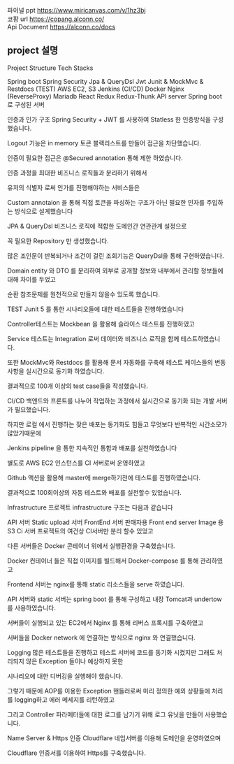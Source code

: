 파이널 ppt
https://www.miricanvas.com/v/1hz3bj
<br/>
코팡 url
https://copang.alconn.co/
<br/>
Api Document
https://alconn.co/docs

<h2>project 설명</h2>
Project Structure
Tech Stacks

Spring boot
Spring Security
Jpa & QueryDsl
Jwt
Junit & MockMvc & Restdocs (TEST)
AWS EC2, S3
Jenkins (CI/CD)
Docker
Nginx (ReverseProxy)
Mariadb
React
Redux
Redux-Thunk
API server
Spring boot 로 구성된 서버

인증과 인가 구조
Spring Security + JWT 를 사용하여 Statless 한 인증방식을 구성했습니다.

Logout 기능은 in memory 토큰 블랙리스트를 만들어 접근을 차단했습니다.

인증이 필요한 접근은 @Secured annotation 통해 제한 하였습니다.

인증 과정을 최대한 비즈니스 로직들과 분리하기 위해서

유저의 식별자 로써 인가를 진행해야하는 서비스들은

Custom annotaion 을 통해 직접 토큰을 파싱하는 구조가 아닌 필요한 인자를 주입하는 방식으로 설계했습니다

JPA & QueryDsl
비즈니스 로직에 적합한 도메인간 연관관계 설정으로

꼭 필요한 Repository 만 생성했습니다.

많은 조인문이 반복되거나 조건이 걸린 조회기능은 QueryDsl을 통해 구현하였습니다.

Domain entity 와 DTO 를 분리하여 외부로 공개할 정보와 내부에서 관리할 정보들에 대해 차이를 두었고

순환 참조문제를 원천적으로 만들지 않을수 있도록 했습니다.

TEST
Junit 5 를 통한 시나리오들에 대한 테스트들을 진행하였습니다

Controller테스트는 Mockbean 을 활용해 슬라이스 테스트를 진행하였고

Service 테스트는 Integration 로써 데이터와 비즈니스 로직을 함께 테스트하였습니다.

또한 MockMvc와 Restdocs 를 활용해 문서 자동화를 구축해 테스트 케이스들의 변동사항을 실시간으로 동기화 하였습니다.

결과적으로 100개 이상의 test case들을 작성했습니다.

CI/CD
백엔드와 프론트를 나누어 작업하는 과정에서 실시간으로 동기화 되는 개발 서버가 필요했습니다.

하지만 로컬 에서 진행하는 잦은 배포는 동기화도 힘들고 무엇보다 반복적인 시간소모가 많았기때문에

Jenkins pipeline 을 통한 지속적인 통합과 배포를 실천하였습니다

별도로 AWS EC2 인스턴스를 CI 서버로써 운영하였고

Github 액션을 활용해 master에 merge하기전에 테스트를 진행하였습니다.

결과적으로 100회이상의 자동 테스트와 배포를 실천할수 있었습니다.

Infrastructure
프로젝트 infrastructure 구조는 다음과 같습니다

API 서버
Static upload 서버
FrontEnd 서버
판매자용 Front end server
Image 용 S3
Ci 서버
프로젝트의 여건상 CI서버만 분리 할수 있었고

다른 서버들은 Docker 콘테이너 위에서 실행환경을 구축했습니다.

Docker 컨테이너 들은 직접 이미지를 빌드해서 Docker-compose 를 통해 관리하였고

Frontend 서버는 nginx를 통해 static 리소스들을 serve 하였습니다.

API 서버와 static 서버는 spring boot 를 통해 구성하고 내장 Tomcat과 undertow 를 사용하였습니다.

서버들이 실행되고 있는 EC2에서 Nginx 를 통해 리버스 프록시를 구축하였고

서버들을 Docker network 에 연결하는 방식으로 nginx 와 연결했습니다.

Logging
많은 테스트들을 진행하고 테스트 서버에 코드를 동기화 시켰지만 그래도 처리되지 않은 Exception 들이나 예상하지 못한

시나리오에 대한 디버깅을 실행해야 했습니다.

그렇기 때문에 AOP를 이용한 Exception 핸들러로써 미리 정의한 예외 상황들에 처리를 logging하고 에러 메세지를 리턴하였고

그리고 Controller 파라메터들에 대한 로그를 남기기 위해 로그 유닛을 만들어 사용했습니다.

Name Server & Https 인증
Cloudflare 네임서버를 이용해 도메인을 운영하였으며

Cloudflare 인증서를 이용하여 Https를 구축했습니다.
